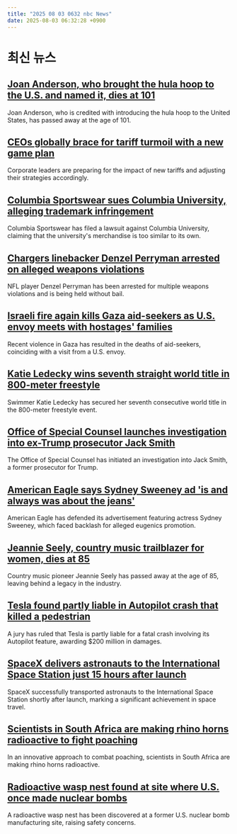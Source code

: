 ```yaml
---
title: "2025 08 03 0632 nbc News"
date: 2025-08-03 06:32:28 +0900
---
```


# 최신 뉴스 
## [Joan Anderson, who brought the hula hoop to the U.S. and named it, dies at 101](https://www.nbcnews.com/news/obituaries/joan-anderson-hula-hoop-toy-dies-rcna222680)  
 Joan Anderson, who is credited with introducing the hula hoop to the United States, has passed away at the age of 101.  
## [CEOs globally brace for tariff turmoil with a new game plan](https://www.nbcnews.com/business/corporations/ceo-tariff-turmoil-rcna222668)  
 Corporate leaders are preparing for the impact of new tariffs and adjusting their strategies accordingly.  
## [Columbia Sportswear sues Columbia University, alleging trademark infringement](https://www.nbcnews.com/business/business-news/columbia-sportswear-sues-columbia-university-over-merchandise-rcna222578)  
 Columbia Sportswear has filed a lawsuit against Columbia University, claiming that the university's merchandise is too similar to its own.  
## [Chargers linebacker Denzel Perryman arrested on alleged weapons violations](https://www.nbcnews.com/sports/nfl/chargers-linebacker-denzel-perryman-arrested-multiple-weapons-violatio-rcna222660)  
 NFL player Denzel Perryman has been arrested for multiple weapons violations and is being held without bail.  
## [Israeli fire again kills Gaza aid-seekers as U.S. envoy meets with hostages' families](https://www.nbcnews.com/world/gaza/israeli-fire-kills-gaza-aid-seekers-again-rcna222650)  
 Recent violence in Gaza has resulted in the deaths of aid-seekers, coinciding with a visit from a U.S. envoy.  
## [Katie Ledecky wins seventh straight world title in 800-meter freestyle](https://www.nbcnews.com/news/us-news/katie-ledecky-wins-seventh-consecutive-world-title-800m-freestyle-rcna222509)  
 Swimmer Katie Ledecky has secured her seventh consecutive world title in the 800-meter freestyle event.  
## [Office of Special Counsel launches investigation into ex-Trump prosecutor Jack Smith](https://www.nbcnews.com/politics/trump-administration/office-special-counsel-launches-investigation-ex-trump-prosecutor-jack-rcna222625)  
 The Office of Special Counsel has initiated an investigation into Jack Smith, a former prosecutor for Trump.  
## [American Eagle says Sydney Sweeney ad 'is and always was about the jeans'](https://www.nbcnews.com/pop-culture/pop-culture-news/american-eagle-responds-sydney-sweeney-jeans-ad-backlash-rcna222560)  
 American Eagle has defended its advertisement featuring actress Sydney Sweeney, which faced backlash for alleged eugenics promotion.  
## [Jeannie Seely, country music trailblazer for women, dies at 85](https://www.nbcnews.com/news/us-news/jeannie-seely-country-music-trailblazer-women-dies-85-rcna222601)  
 Country music pioneer Jeannie Seely has passed away at the age of 85, leaving behind a legacy in the industry.  
## [Tesla found partly liable in Autopilot crash that killed a pedestrian](https://www.nbcnews.com/news/us-news/tesla-autopilot-crash-trial-verdict-partly-liable-rcna222344)  
 A jury has ruled that Tesla is partly liable for a fatal crash involving its Autopilot feature, awarding $200 million in damages.  
## [SpaceX delivers astronauts to the International Space Station just 15 hours after launch](https://www.nbcnews.com/news/us-news/spacex-international-space-station-rcna222631)  
 SpaceX successfully transported astronauts to the International Space Station shortly after launch, marking a significant achievement in space travel.  
## [Scientists in South Africa are making rhino horns radioactive to fight poaching](https://www.nbcnews.com/world/africa/scientists-south-africa-making-rhino-horns-radioactive-fight-poaching-rcna222421)  
 In an innovative approach to combat poaching, scientists in South Africa are making rhino horns radioactive.  
## [Radioactive wasp nest found at site where U.S. once made nuclear bombs](https://www.nbcnews.com/news/us-news/radioactive-wasp-nest-found-site-us-made-nuclear-bombs-rcna222420)  
 A radioactive wasp nest has been discovered at a former U.S. nuclear bomb manufacturing site, raising safety concerns.